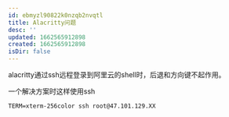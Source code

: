 ```yaml
---
id: ebmyzl90822k0nzqb2nvqtl
title: Alacritty问题
desc: ''
updated: 1662565912898
created: 1662565912898
isDir: false
---
```

alacritty通过ssh远程登录到阿里云的shell时，后退和方向键不起作用。

一个解决方案时这样使用ssh

`TERM=xterm-256color ssh root@47.101.129.XX`